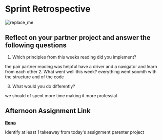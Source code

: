 # Sprint Retrospective

![replace_me](https://codeworks.blob.core.windows.net/public/assets/img/illustrations/placeholder.svg)

## Reflect on your partner project and answer the following questions

1. Which principles from this weeks reading did you implement?

the pair partner reading was helpful have a driver and a navigator and learn from each other 
2. What went well this week?
everything went soomth with the structure and of the code 

3. What would you do differently?

we should of spent more time making it more professial 
## Afternoon Assignment Link

**[Repo](https://github.com/Gavinlasher/<ASSIGNMENT_REPO>)**

Identify at least 1 takeaway from today's assignment
parenter project
